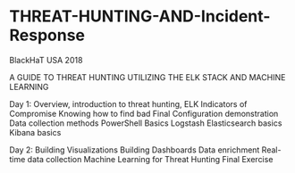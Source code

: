 # THREAT-HUNTING-AND-Incident-Response

BlackHaT USA 2018

A GUIDE TO THREAT HUNTING UTILIZING THE ELK STACK AND MACHINE LEARNING

Day 1:
Overview, introduction to threat hunting, ELK
Indicators of Compromise
Knowing how to find bad
Final Configuration demonstration
Data collection methods
PowerShell Basics
Logstash
Elasticsearch basics
Kibana basics

Day 2:
Building Visualizations
Building Dashboards
Data enrichment
Real-time data collection
Machine Learning for Threat Hunting
Final Exercise
